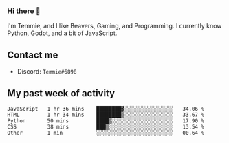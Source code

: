 ### Hi there 👋
I'm Temmie, and I like Beavers, Gaming, and Programming. I currently know Python, Godot, and a bit of JavaScript.

## Contact me
* Discord: `Temmie#6898`

## My past week of activity
<!--START_SECTION:waka-->

```text
JavaScript   1 hr 36 mins    ████████▓░░░░░░░░░░░░░░░░   34.06 %
HTML         1 hr 34 mins    ████████▒░░░░░░░░░░░░░░░░   33.67 %
Python       50 mins         ████▒░░░░░░░░░░░░░░░░░░░░   17.90 %
CSS          38 mins         ███▒░░░░░░░░░░░░░░░░░░░░░   13.54 %
Other        1 min           ░░░░░░░░░░░░░░░░░░░░░░░░░   00.64 %
```

<!--END_SECTION:waka-->

